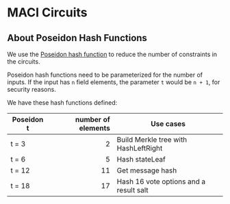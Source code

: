 # MACI Circuits

## About Poseidon Hash Functions

We use the [Poseidon hash function](https://eprint.iacr.org/2019/458.pdf) to reduce the number of constraints in the circuits.

Poseidon hash functions need to be parameterized for the number of inputs.
If the input has `n` field elements, the parameter `t` would be `n + 1`, for security reasons.

We have these hash functions defined:

| Poseidon t | number of elements | Use cases                              |
| ---------- | -----------------: | -------------------------------------- |
| t = 3      |                  2 | Build Merkle tree with HashLeftRight   |
| t = 6      |                  5 | Hash stateLeaf                         |
| t = 12     |                 11 | Get message hash                       |
| t = 18     |                 17 | Hash 16 vote options and a result salt |
